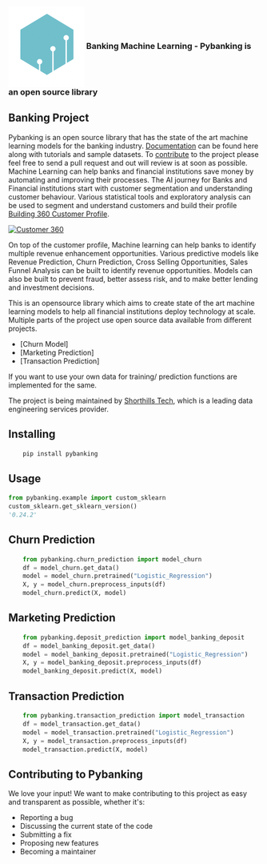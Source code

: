 <h3><img align="center" src="logo.png"> Banking Machine Learning - Pybanking is an open source library </h3>

## Banking Project
Pybanking is an open source library that has the state of the art machine learning models for the banking industry. [Documentation](https://pybanking.gitbook.io/pybanking-shorthillstech/) can be found here along with tutorials and sample datasets. To [contribute](https://github.com/shorthillstech/Pybanking/) to the project please feel free to send a pull request and out will review is at soon as possible. Machine Learning can help banks and financial institutions save money by automating and improving their processes. 
The AI journey for Banks and Financial institutions start with customer segmentation and understanding customer behaviour. Various statistical tools and exploratory analysis can be used to segment and understand customers and build their profile [Building 360 Customer Profile](https://towardsdatascience.com/enabling-data-ai-in-retail-banking-part-1-customer-analytics-journey-54a7ce7d2a81).

[![Customer 360](https://micro.medium.com/max/1244/0*6borG_TBlBbJLyCe.jpeg)](http://google.com.au/)

On top of the customer profile, Machine learning can help banks to identify multiple revenue enhancement opportunities. Various predictive models like Revenue Prediction, Churn Prediction, Cross Selling Opportunities, Sales Funnel Analysis can be built to identify revenue opportunities. Models can also be built to prevent fraud, better assess risk, and to make better lending and investment decisions.

This is an opensource library which aims to create state of the art machine learning models to help all financial institutions deploy technology at scale. Multiple parts of the project use open source data available from different projects.
- [Churn Model]
- [Marketing Prediction]
- [Transaction Prediction]

If you want to use your own data for training/ prediction functions are implemented for the same.

The project is being maintained by [Shorthills Tech](https://www.shorthillstech.com/about), which is a leading data engineering services provider.

## Installing

```bash
    pip install pybanking
```

## Usage

```python
from pybanking.example import custom_sklearn
custom_sklearn.get_sklearn_version()
'0.24.2'
```

## Churn Prediction

```python
    from pybanking.churn_prediction import model_churn
    df = model_churn.get_data()
    model = model_churn.pretrained("Logistic_Regression")
    X, y = model_churn.preprocess_inputs(df)
    model_churn.predict(X, model)
```   

## Marketing Prediction


```python
    from pybanking.deposit_prediction import model_banking_deposit
    df = model_banking_deposit.get_data()
    model = model_banking_deposit.pretrained("Logistic_Regression")
    X, y = model_banking_deposit.preprocess_inputs(df)
    model_banking_deposit.predict(X, model)
```
    
## Transaction Prediction

```python
    from pybanking.transaction_prediction import model_transaction
    df = model_transaction.get_data()
    model = model_transaction.pretrained("Logistic_Regression")
    X, y = model_transaction.preprocess_inputs(df)
    model_transaction.predict(X, model)
```
## Contributing to Pybanking

We love your input! We want to make contributing to this project as easy and transparent as possible, whether it's:

- Reporting a bug
- Discussing the current state of the code
- Submitting a fix
- Proposing new features
- Becoming a maintainer
